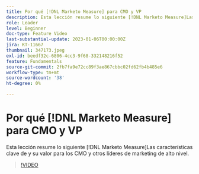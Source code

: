 ```yaml
---
title: Por qué [!DNL Marketo Measure] para CMO y VP
description: Esta lección resume lo siguiente [!DNL Marketo Measure]Las características clave de y su valor para los CMO y otros líderes de marketing de alto nivel.
role: Leader
level: Beginner
doc-type: Feature Video
last-substantial-update: 2023-01-06T00:00:00Z
jira: KT-11667
thumbnail: 347173.jpeg
exl-id: beedf32c-6806-4cc3-9f68-332148216f52
feature: Fundamentals
source-git-commit: 2fb7fa9e72cc89f3ae867cbbc02fd62fb4b485e6
workflow-type: tm+mt
source-wordcount: '38'
ht-degree: 0%

---
```


# Por qué [!DNL Marketo Measure] para CMO y VP

Esta lección resume lo siguiente [!DNL Marketo Measure]Las características clave de y su valor para los CMO y otros líderes de marketing de alto nivel.

>[!VIDEO](https://video.tv.adobe.com/v/347173/?quality=12&learn=on)
